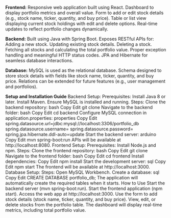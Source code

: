 **Frontend:**
Responsive web application built using React.
Dashboard to display portfolio metrics and overall value.
Form to add or edit stock details (e.g., stock name, ticker, quantity, and buy price).
Table or list view displaying current stock holdings with edit and delete options.
Real-time updates to reflect portfolio changes dynamically.

**Backend:**
Built using Java with Spring Boot.
Exposes RESTful APIs for:
Adding a new stock.
Updating existing stock details.
Deleting a stock.
Fetching all stocks and calculating the total portfolio value.
Proper exception handling and meaningful HTTP status codes.
JPA and Hibernate for seamless database interactions.

**Database:**
MySQL is used as the relational database.
Schema designed to store stock details with fields like stock name, ticker, quantity, and buy price.
Relations can be extended for future features (e.g., user management and portfolios).


**Setup and Installation Guide**
Backend Setup:
Prerequisites:
Install Java 8 or later.
Install Maven.
Ensure MySQL is installed and running.
Steps:
Clone the backend repository:
bash
Copy
Edit
git clone <backend-repo-url>
Navigate to the backend folder:
bash
Copy
Edit
cd backend
Configure MySQL connection in application.properties:
properties
Copy
Edit
spring.datasource.url=jdbc:mysql://localhost:3306/portfolio_db
spring.datasource.username=<your-username>
spring.datasource.password=<your-password>
spring.jpa.hibernate.ddl-auto=update
Start the backend server:
arduino
Copy
Edit
mvn spring-boot:run
APIs will be available at http://localhost:8080.
Frontend Setup:
Prerequisites:
Install Node.js and npm.
Steps:
Clone the frontend repository:
bash
Copy
Edit
git clone <frontend-repo-url>
Navigate to the frontend folder:
bash
Copy
Edit
cd frontend
Install dependencies:
Copy
Edit
npm install
Start the development server:
sql
Copy
Edit
npm start
The frontend will be available at http://localhost:3000.
Database Setup:
Steps:
Open MySQL Workbench.
Create a database:
sql
Copy
Edit
CREATE DATABASE portfolio_db;
The application will automatically create the required tables when it starts.
How to Use
Start the backend server (mvn spring-boot:run).
Start the frontend application (npm start).
Access the web app at http://localhost:3000.
Use the form to add stock details (stock name, ticker, quantity, and buy price).
View, edit, or delete stocks from the portfolio table.
The dashboard will display real-time metrics, including total portfolio value.
